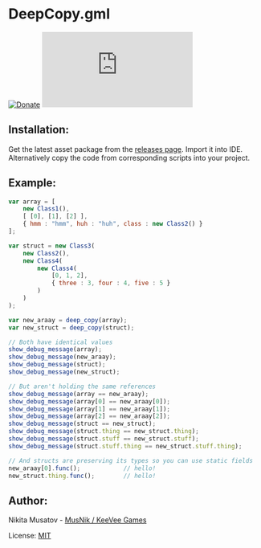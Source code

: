 # DeepCopy.gml

[![Donate](https://img.shields.io/badge/donate-%E2%9D%A4-blue.svg)](https://musnik.itch.io/donate-me) [![License](https://img.shields.io/github/license/KeeVeeGames/DeepCopy.gml)](#!)



## Installation:
Get the latest asset package from the [releases page](../../releases). Import it into IDE.   
Alternatively copy the code from corresponding scripts into your project.

## Example:
```js
var array = [
    new Class1(),
    [ [0], [1], [2] ],
    { hmm : "hmm", huh : "huh", class : new Class2() }
];

var struct = new Class3(
    new Class2(),
    new Class4(
        new Class4(
            [0, 1, 2],
            { three : 3, four : 4, five : 5 }
        )
    )
);

var new_araay = deep_copy(array);
var new_struct = deep_copy(struct);

// Both have identical values
show_debug_message(array);
show_debug_message(new_araay);
show_debug_message(struct);
show_debug_message(new_struct);

// But aren't holding the same references
show_debug_message(array == new_araay);                                     // false
show_debug_message(array[0] == new_araay[0]);                               // false
show_debug_message(array[1] == new_araay[1]);                               // false
show_debug_message(array[2] == new_araay[2]);                               // false
show_debug_message(struct == new_struct);                                   // false
show_debug_message(struct.thing == new_struct.thing);                       // false
show_debug_message(struct.stuff == new_struct.stuff);                       // false
show_debug_message(struct.stuff.thing == new_struct.stuff.thing);           // false

// And structs are preserving its types so you can use static fields
new_araay[0].func();            // hello!
new_struct.thing.func();        // hello!
```

## Author:
Nikita Musatov - [MusNik / KeeVee Games](https://twitter.com/keeveegames)

License: [MIT](https://en.wikipedia.org/wiki/MIT_License)
